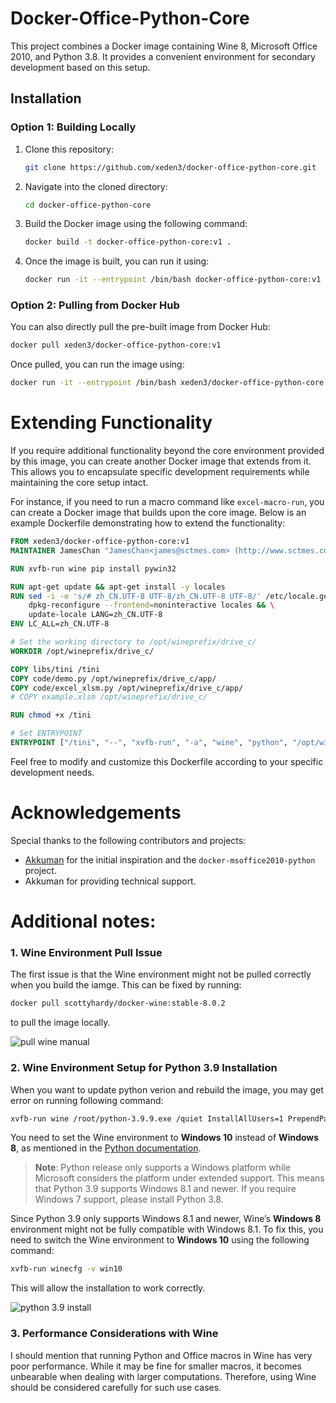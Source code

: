 # Docker-Office-Python-Core

This project combines a Docker image containing Wine 8, Microsoft Office 2010, and Python 3.8. It provides a convenient environment for secondary development based on this setup.

## Installation

### Option 1: Building Locally

1. Clone this repository:
   ```bash
   git clone https://github.com/xeden3/docker-office-python-core.git
   ```

2. Navigate into the cloned directory:
   ```bash
   cd docker-office-python-core
   ```

3. Build the Docker image using the following command:
   ```bash
   docker build -t docker-office-python-core:v1 .
   ```

4. Once the image is built, you can run it using:
   ```bash
   docker run -it --entrypoint /bin/bash docker-office-python-core:v1
   ```

### Option 2: Pulling from Docker Hub

You can also directly pull the pre-built image from Docker Hub:

```bash
docker pull xeden3/docker-office-python-core:v1
```

Once pulled, you can run the image using:

```bash
docker run -it --entrypoint /bin/bash xeden3/docker-office-python-core:v1
```

# Extending Functionality

If you require additional functionality beyond the core environment provided by this image, you can create another Docker image that extends from it. This allows you to encapsulate specific development requirements while maintaining the core setup intact. 

For instance, if you need to run a macro command like `excel-macro-run`, you can create a Docker image that builds upon the core image. Below is an example Dockerfile demonstrating how to extend the functionality:

```Dockerfile
FROM xeden3/docker-office-python-core:v1
MAINTAINER JamesChan "JamesChan<james@sctmes.com> (http://www.sctmes.com)"

RUN xvfb-run wine pip install pywin32

RUN apt-get update && apt-get install -y locales
RUN sed -i -e 's/# zh_CN.UTF-8 UTF-8/zh_CN.UTF-8 UTF-8/' /etc/locale.gen && \
    dpkg-reconfigure --frontend=noninteractive locales && \
    update-locale LANG=zh_CN.UTF-8
ENV LC_ALL=zh_CN.UTF-8

# Set the working directory to /opt/wineprefix/drive_c/
WORKDIR /opt/wineprefix/drive_c/

COPY libs/tini /tini
COPY code/demo.py /opt/wineprefix/drive_c/app/
COPY code/excel_xlsm.py /opt/wineprefix/drive_c/app/
# COPY example.xlsm /opt/wineprefix/drive_c/

RUN chmod +x /tini 

# Set ENTRYPOINT
ENTRYPOINT ["/tini", "--", "xvfb-run", "-a", "wine", "python", "/opt/wineprefix/drive_c/app/excel_xlsm.py"]
```

Feel free to modify and customize this Dockerfile according to your specific development needs.

# Acknowledgements

Special thanks to the following contributors and projects:

- [Akkuman](https://github.com/akkuman/docker-msoffice2010-python) for the initial inspiration and the `docker-msoffice2010-python` project.
- Akkuman for providing technical support.

# Additional notes:

### 1. Wine Environment Pull Issue
The first issue is that the Wine environment might not be pulled correctly when you build the iamge. This can be fixed by running:

```bash
docker pull scottyhardy/docker-wine:stable-8.0.2
```

to pull the image locally.

![pull wine manual](https://github.com/user-attachments/assets/2f0fa96b-f750-46f8-b5e2-a7d08f9a1825)

### 2. Wine Environment Setup for Python 3.9 Installation

When you want to update python verion and rebuild the image, you may get error on running following command:
```bash
xvfb-run wine /root/python-3.9.9.exe /quiet InstallAllUsers=1 PrependPath=1 Include_doc=0
```

You need to set the Wine environment to **Windows 10** instead of **Windows 8**, as mentioned in the [Python documentation](https://docs.python.org/3.9/using/windows.html).

> **Note**: Python release only supports a Windows platform while Microsoft considers the platform under extended support. This means that Python 3.9 supports Windows 8.1 and newer. If you require Windows 7 support, please install Python 3.8.

Since Python 3.9 only supports Windows 8.1 and newer, Wine’s **Windows 8** environment might not be fully compatible with Windows 8.1. To fix this, you need to switch the Wine environment to **Windows 10** using the following command:

```bash
xvfb-run winecfg -v win10
```

This will allow the installation to work correctly.

![python 3.9 install](https://github.com/user-attachments/assets/e8a76fb4-e5f8-4a12-8c89-fc6735da950d)

### 3. Performance Considerations with Wine
I should mention that running Python and Office macros in Wine has very poor performance. While it may be fine for smaller macros, it becomes unbearable when dealing with larger computations. Therefore, using Wine should be considered carefully for such use cases.



